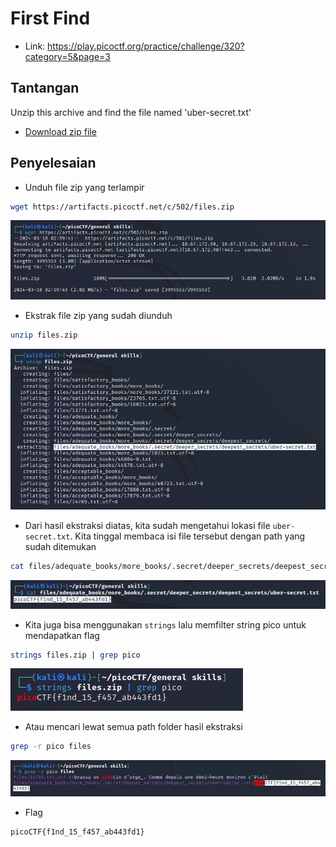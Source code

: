 # First Find
- Link: https://play.picoctf.org/practice/challenge/320?category=5&page=3

## Tantangan
Unzip this archive and find the file named 'uber-secret.txt'
- [Download zip file](https://artifacts.picoctf.net/c/502/files.zip)

## Penyelesaian
- Unduh file zip yang terlampir
```sh
wget https://artifacts.picoctf.net/c/502/files.zip
```

![alt text](https://github.com/rahardian-dwi-saputra/picoCTF-writeup/blob/main/General%20Skills/First%20Find/assets/first%20find%201.JPG)

- Ekstrak file zip yang sudah diunduh
```sh
unzip files.zip
```

![alt text](https://github.com/rahardian-dwi-saputra/picoCTF-writeup/blob/main/General%20Skills/First%20Find/assets/first%20find%202.JPG)

- Dari hasil ekstraksi diatas, kita sudah mengetahui lokasi file `uber-secret.txt`. Kita tinggal membaca isi file tersebut dengan path yang sudah ditemukan
```sh
cat files/adequate_books/more_books/.secret/deeper_secrets/deepest_secrets/uber-secret.txt
```

![alt text](https://github.com/rahardian-dwi-saputra/picoCTF-writeup/blob/main/General%20Skills/First%20Find/assets/first%20find%203.JPG)

- Kita juga bisa menggunakan `strings` lalu memfilter string pico untuk mendapatkan flag
```sh
strings files.zip | grep pico
```

![alt text](https://github.com/rahardian-dwi-saputra/picoCTF-writeup/blob/main/General%20Skills/First%20Find/assets/first%20find%204.JPG)

- Atau mencari lewat semua path folder hasil ekstraksi
```sh
grep -r pico files
```

![alt text](https://github.com/rahardian-dwi-saputra/picoCTF-writeup/blob/main/General%20Skills/First%20Find/assets/first%20find%205.JPG)

- Flag
```sh
picoCTF{f1nd_15_f457_ab443fd1}
```
